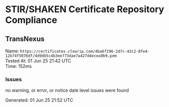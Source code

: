 # STIR/SHAKEN Certificate Repository Compliance

## TransNexus

Name: `https://certificates.clearip.com/4ba6f296-2d7c-42c2-8fe4-12b74f5076df/4d9db5c4b3ee773dae7a427d4ecea9b9.pem`\
Tested At: 01 Jun 25 21:42 UTC\
Time: 152ms

### Issues

no warning, or error, or notice date level issues were found

Generated: 01 Jun 25 21:52 UTC